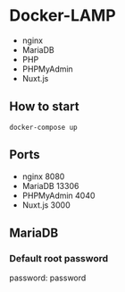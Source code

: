 # Docker-LAMP

- nginx
- MariaDB
- PHP
- PHPMyAdmin
- Nuxt.js

## How to start
```shell
docker-compose up
```

## Ports
- nginx 8080
- MariaDB 13306
- PHPMyAdmin 4040
- Nuxt.js 3000

## MariaDB
### Default root password
password: password
